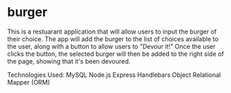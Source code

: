 # burger

This is a restuarant application that will allow users to input the burger of their choice. The app will add the burger to the list of choices available to the user, along with a button to allow users to "Devour it!" Once the user clicks the button, the selected burger will then be added to the right side of the page, showing that it's been devoured.

Technologies Used:
MySQL
Node.js
Express
Handlebars
Object Relational Mapper (ORM)